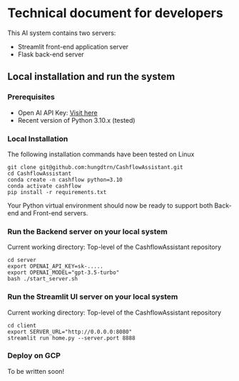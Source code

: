 # Technical document for developers

This AI system contains two servers: 
- Streamlit front-end application server
- Flask back-end server

## Local installation and run the system

### Prerequisites
- Open AI API Key: [Visit here](https://platform.openai.com/api-keys)
- Recent version of Python 3.10.x (tested)

### Local Installation 
The following installation commands have been tested on Linux 
```
git clone git@github.com:hungdtrn/CashflowAssistant.git
cd CashflowAssistant
conda create -n cashflow python=3.10
conda activate cashflow
pip install -r requirements.txt
```

Your Python virtual environment should now be ready to support both Back-end and Front-end servers.

### Run the Backend server on your local system

Current working directory: Top-level of the CashflowAssistant repository
```
cd server
export OPENAI_API_KEY=sk-.....
export OPENAI_MODEL="gpt-3.5-turbo"
bash ./start_server.sh
```

### Run the Streamlit UI server on your local system
Current working directory: Top-level of the CashflowAssistant repository
```
cd client
export SERVER_URL="http://0.0.0.0:8080"
streamlit run home.py --server.port 8888
```

### Deploy on GCP
To be written soon!
